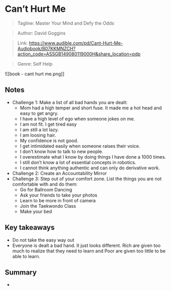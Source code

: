 # Can’t Hurt Me

>Tagline: Master Your Mind and Defy the Odds

>Author: David Goggins

>Link: https://www.audible.com/pd/Cant-Hurt-Me-Audiobook/B07KKMNZCH?action_code=ASSGB149080119000H&share_location=pdp

>Genre: Self Help

![[book - cant hurt me.png]]

## Notes

- Challenge 1: Make a list of all bad hands you are dealt:
    - Mom had a high temper and short fuse. It made me a hot head and easy to get angry.
    - I have a high level of ego when someone jokes on me.
    - I am not fit. I get tired easy
    - I am still a lot lazy.
    - I am loosing hair.
    - My confidence is not good.
    - I get intimidated easily when someone raises their voice.
    - I don’t know how to talk to new people.
    - I overestimate what I know by doing things I have done a 1000 times.
    - I still don’t know a lot of essential concepts in robotics.
    - I cannot think anything authentic and can only do derivative work.
- Challenge 2: Create an Accountability Mirror
- Challenge 3: Step out of your comfort zone. List the things you are not comfortable with and do them:
    - Go for Ballroom Dancing
    - Ask your friends to take your photos
    - Learn to be more in front of camera
    - Join the Taekwondo Class
    - Make your bed

## Key takeaways

- Do not take the easy way out
- Everyone is dealt a bad hand. It just looks different. Rich are given too much to realize that they need to learn and Poor are given too little to be able to learn.

## Summary

-